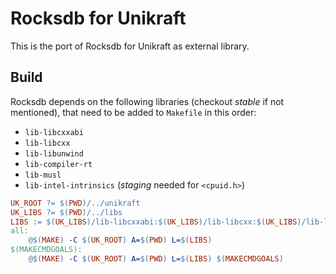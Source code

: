 # Rocksdb for Unikraft

This is the port of Rocksdb for Unikraft as external library.

## Build

Rocksdb depends on the following libraries (checkout *stable* if not mentioned), that need to
be added to `Makefile` in this order:

- `lib-libcxxabi`
- `lib-libcxx`
- `lib-libunwind`
- `lib-compiler-rt`
- `lib-musl`
- `lib-intel-intrinsics` (*staging* needed for `<cpuid.h>`)

```Makefile
UK_ROOT ?= $(PWD)/../unikraft
UK_LIBS ?= $(PWD)/../libs
LIBS := $(UK_LIBS)/lib-libcxxabi:$(UK_LIBS)/lib-libcxx:$(UK_LIBS)/lib-libunwind:$(UK_LIBS)/lib-compiler-rt:$(UK_LIBS)/lib-musl:$(UK_LIBS)/lib-intel-intrinsics:$(UK_LIBS)/lib-rocksdb
all:
    @$(MAKE) -C $(UK_ROOT) A=$(PWD) L=$(LIBS)
$(MAKECMDGOALS):
    @$(MAKE) -C $(UK_ROOT) A=$(PWD) L=$(LIBS) $(MAKECMDGOALS)

```